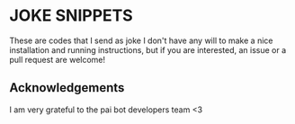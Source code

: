# JOKE SNIPPETS

These are codes that I send as joke
I don't have any will to make a nice installation and running instructions, but if you are interested, an issue or a pull request are welcome!

## Acknowledgements

I am very grateful to the pai bot developers team <3
